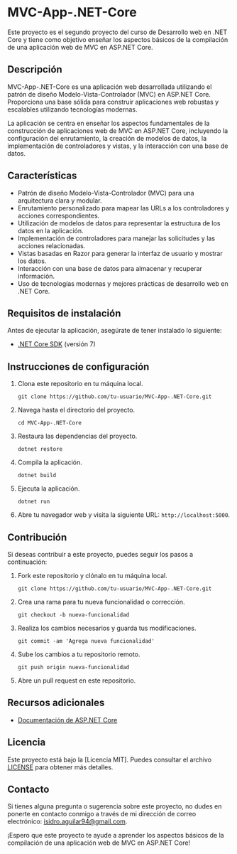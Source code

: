 # MVC-App-.NET-Core

Este proyecto es el segundo proyecto del curso de Desarrollo web en .NET Core y tiene como objetivo enseñar los aspectos básicos de la compilación de una aplicación web de MVC en ASP.NET Core.

## Descripción

MVC-App-.NET-Core es una aplicación web desarrollada utilizando el patrón de diseño Modelo-Vista-Controlador (MVC) en ASP.NET Core. Proporciona una base sólida para construir aplicaciones web robustas y escalables utilizando tecnologías modernas.

La aplicación se centra en enseñar los aspectos fundamentales de la construcción de aplicaciones web de MVC en ASP.NET Core, incluyendo la configuración del enrutamiento, la creación de modelos de datos, la implementación de controladores y vistas, y la interacción con una base de datos.

## Características

- Patrón de diseño Modelo-Vista-Controlador (MVC) para una arquitectura clara y modular.
- Enrutamiento personalizado para mapear las URLs a los controladores y acciones correspondientes.
- Utilización de modelos de datos para representar la estructura de los datos en la aplicación.
- Implementación de controladores para manejar las solicitudes y las acciones relacionadas.
- Vistas basadas en Razor para generar la interfaz de usuario y mostrar los datos.
- Interacción con una base de datos para almacenar y recuperar información.
- Uso de tecnologías modernas y mejores prácticas de desarrollo web en .NET Core.

## Requisitos de instalación

Antes de ejecutar la aplicación, asegúrate de tener instalado lo siguiente:

- [.NET Core SDK](https://dotnet.microsoft.com/download) (versión 7)

## Instrucciones de configuración

1. Clona este repositorio en tu máquina local.
   ```
   git clone https://github.com/tu-usuario/MVC-App-.NET-Core.git
   ```

2. Navega hasta el directorio del proyecto.
   ```
   cd MVC-App-.NET-Core
   ```

3. Restaura las dependencias del proyecto.
   ```
   dotnet restore
   ```

4. Compila la aplicación.
   ```
   dotnet build
   ```

5. Ejecuta la aplicación.
   ```
   dotnet run
   ```

6. Abre tu navegador web y visita la siguiente URL: `http://localhost:5000`.

## Contribución

Si deseas contribuir a este proyecto, puedes seguir los pasos a continuación:

1. Fork este repositorio y clónalo en tu máquina local.
   ```
   git clone https://github.com/tu-usuario/MVC-App-.NET-Core.git
   ```

2. Crea una rama para tu nueva funcionalidad o corrección.
   ```
   git checkout -b nueva-funcionalidad
   ```

3. Realiza los cambios necesarios y guarda tus modificaciones.
   ```
   git commit -am 'Agrega nueva funcionalidad'
   ```

4. Sube los cambios a tu repositorio remoto.
   ```
   git push origin nueva-funcionalidad
   ```

5. Abre un pull request en este repositorio.

## Recursos adicionales

- [Documentación de ASP.NET Core](https://docs.microsoft.com/aspnet/core)

## Licencia

Este proyecto está bajo la [Licencia MIT]. Puedes consultar el archivo [LICENSE](https://github.com/IsidroAguilar/MVC-App-.NET-Core/blob/main/README.md) para obtener más detalles.

## Contacto

Si tienes alguna pregunta o sugerencia sobre este proyecto, no dudes en ponerte en contacto conmigo a través de mi dirección de correo electrónico: [isidro.aguilar94@gmail.com](mailto:isidro.aguilar94@gmail.com).

¡Espero que este proyecto te ayude a aprender los aspectos básicos de la compilación de una aplicación web de MVC en ASP.NET Core!
